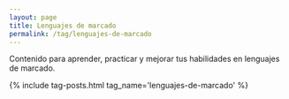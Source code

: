 ```yaml
---
layout: page
title: Lenguajes de marcado
permalink: /tag/lenguajes-de-marcado
---
```


Contenido para aprender, practicar y mejorar tus habilidades en lenguajes de marcado.

{% include tag-posts.html tag_name='lenguajes-de-marcado' %}